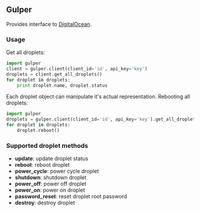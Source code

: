 ## Gulper

Provides interface to [DigitalOcean](https://www.digitalocean.com).

### Usage

Get all droplets:

```python
import gulper
client = gulper.client(client_id='id', api_key='key')
droplets = client.get_all_droplets()
for droplet in droplets:
    print droplet.name, droplet.status
```

Each droplet object can manipulate it's actual representation.
Rebooting all droplets:

```python
import gulper
droplets = gulper.client(client_id='id', api_key='key').get_all_droplets()
for droplet in droplets:
    droplet.reboot()
```

### Supported droplet methods

- **update**: update droplet status
- **reboot**: reboot droplet
- **power_cycle**: power cycle droplet
- **shutdown**: shutdown droplet
- **power_off**: power off droplet
- **power_on**: power on droplet
- **password\_reset**: reset droplet root password
- **destroy**: destroy droplet
